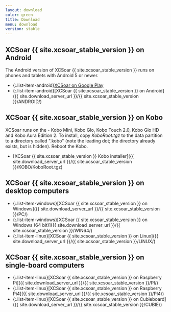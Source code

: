 ```yaml
---
layout: download
color: green
title: Download
menu: download
version: stable
---
```


## XCSoar {{ site.xcsoar_stable_version }} on Android

The Android version of XCSoar {{ site.xcsoar_stable_version }} runs on phones and tablets with Android 5 or newer.

- {:.list-item-android}[XCSoar on Google Play](https://play.google.com/store/apps/details?id=org.xcsoar)
- {:.list-item-android}[XCSoar {{ site.xcsoar_stable_version }} on Android]({{ site.download_server_url }}/{{ site.xcsoar_stable_version }}/ANDROID/)

## XCSoar {{ site.xcsoar_stable_version }} on Kobo

XCSoar runs on the - Kobo Mini, Kobo Glo, Kobo Touch 2.0, Kobo Glo HD and
Kobo Aura Edition 2.  To install, copy *KoboRoot.tgz* to the data partition to a
directory called ".kobo" (note the leading dot; the directory already exists,
but is hidden).  Reboot the Kobo.

- [XCSoar {{ site.xcsoar_stable_version }} Kobo installer]({{ site.download_server_url }}/{{ site.xcsoar_stable_version }}/KOBO/KoboRoot.tgz)

## XCSoar {{ site.xcsoar_stable_version }} on desktop computers

- {:.list-item-windows}[XCSoar {{ site.xcsoar_stable_version }} on Windows]({{ site.download_server_url }}/{{ site.xcsoar_stable_version }}/PC/)
- {:.list-item-windows}[XCSoar {{ site.xcsoar_stable_version }} on Windows (64 bit)]({{ site.download_server_url }}/{{ site.xcsoar_stable_version }}/WIN64/)
- {:.list-item-linux}[XCSoar {{ site.xcsoar_stable_version }} on Linux]({{ site.download_server_url }}/{{ site.xcsoar_stable_version }}/LINUX/)

## XCSoar {{ site.xcsoar_stable_version }} on single-board computers

- {:.list-item-linux}[XCSoar {{ site.xcsoar_stable_version }} on Raspberry Pi]({{ site.download_server_url }}/{{ site.xcsoar_stable_version }}/PI/)
- {:.list-item-linux}[XCSoar {{ site.xcsoar_stable_version }} on Raspberry Pi4]({{ site.download_server_url }}/{{ site.xcsoar_stable_version }}/PI4/)
- {:.list-item-linux}[XCSoar {{ site.xcsoar_stable_version }} on Cubieboard]({{ site.download_server_url }}/{{ site.xcsoar_stable_version }}/CUBIE/)
